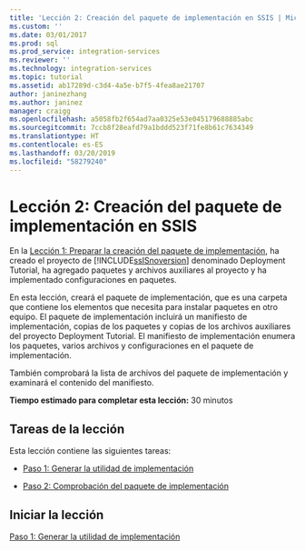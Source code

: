 ```yaml
---
title: 'Lección 2: Creación del paquete de implementación en SSIS | Microsoft Docs'
ms.custom: ''
ms.date: 03/01/2017
ms.prod: sql
ms.prod_service: integration-services
ms.reviewer: ''
ms.technology: integration-services
ms.topic: tutorial
ms.assetid: ab17289d-c3d4-4a5e-b7f5-4fea8ae21707
author: janinezhang
ms.author: janinez
manager: craigg
ms.openlocfilehash: a5058fb2f654ad7aa0325e53e045179688885abc
ms.sourcegitcommit: 7ccb8f28eafd79a1bddd523f71fe8b61c7634349
ms.translationtype: HT
ms.contentlocale: es-ES
ms.lasthandoff: 03/20/2019
ms.locfileid: "58279240"
---
```

# <a name="lesson-2-create-the-deployment-bundle-in-ssis"></a>Lección 2: Creación del paquete de implementación en SSIS
En la [Lección 1: Preparar la creación del paquete de implementación](../integration-services/lesson-1-preparing-to-create-the-deployment-bundle.md), ha creado el proyecto de [!INCLUDE[ssISnoversion](../includes/ssisnoversion-md.md)] denominado Deployment Tutorial, ha agregado paquetes y archivos auxiliares al proyecto y ha implementado configuraciones en paquetes.  
  
En esta lección, creará el paquete de implementación, que es una carpeta que contiene los elementos que necesita para instalar paquetes en otro equipo. El paquete de implementación incluirá un manifiesto de implementación, copias de los paquetes y copias de los archivos auxiliares del proyecto Deployment Tutorial. El manifiesto de implementación enumera los paquetes, varios archivos y configuraciones en el paquete de implementación.  
  
También comprobará la lista de archivos del paquete de implementación y examinará el contenido del manifiesto.  
  
**Tiempo estimado para completar esta lección:** 30 minutos  
  
## <a name="lesson-tasks"></a>Tareas de la lección  
Esta lección contiene las siguientes tareas:  
  
-   [Paso 1: Generar la utilidad de implementación](../integration-services/lesson-2-1-building-the-deployment-utility.md)  
  
-   [Paso 2: Comprobación del paquete de implementación](../integration-services/lesson-2-2-verifying-the-deployment-bundle.md)  
  
## <a name="start-the-lesson"></a>Iniciar la lección  
[Paso 1: Generar la utilidad de implementación](../integration-services/lesson-2-1-building-the-deployment-utility.md)  
  
  
  
